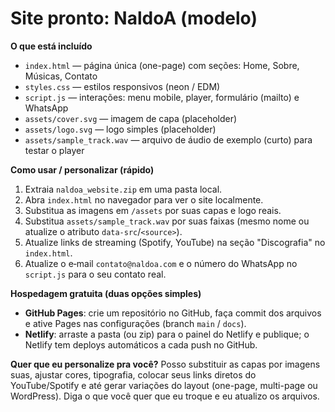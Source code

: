# Site pronto: NaldoA (modelo)

**O que está incluído**
- `index.html` — página única (one-page) com seções: Home, Sobre, Músicas, Contato
- `styles.css` — estilos responsivos (neon / EDM)
- `script.js` — interações: menu mobile, player, formulário (mailto) e WhatsApp
- `assets/cover.svg` — imagem de capa (placeholder)
- `assets/logo.svg` — logo simples (placeholder)
- `assets/sample_track.wav` — arquivo de áudio de exemplo (curto) para testar o player

**Como usar / personalizar (rápido)**
1. Extraia `naldoa_website.zip` em uma pasta local.
2. Abra `index.html` no navegador para ver o site localmente.
3. Substitua as imagens em `/assets` por suas capas e logo reais.
4. Substitua `assets/sample_track.wav` por suas faixas (mesmo nome ou atualize o atributo `data-src`/`<source>`).
5. Atualize links de streaming (Spotify, YouTube) na seção "Discografia" no `index.html`.
6. Atualize o e‑mail `contato@naldoa.com` e o número do WhatsApp no `script.js` para o seu contato real.

**Hospedagem gratuita (duas opções simples)**
- **GitHub Pages**: crie um repositório no GitHub, faça commit dos arquivos e ative Pages nas configurações (branch `main` / `docs`).
- **Netlify**: arraste a pasta (ou zip) para o painel do Netlify e publique; o Netlify tem deploys automáticos a cada push no GitHub.

**Quer que eu personalize pra você?**
Posso substituir as capas por imagens suas, ajustar cores, tipografia, colocar seus links diretos do YouTube/Spotify e até gerar variações do layout (one-page, multi-page ou WordPress). Diga o que você quer que eu troque e eu atualizo os arquivos.
